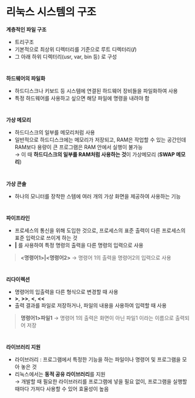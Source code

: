 # 리눅스 시스템의 구조 

**계층적인 파일 구조**
- 트리구조
- 기본적으로 최상위 디렉터리를 기준으로 루트 디렉터리(**/**) 
- 그 아래 하위 디렉터리(usr, var, bin 등) 로 구성 
  
#
  
**하드웨어의 파일화**
- 하드디스크나 키보드 등 시스템에 연결된 하드웨어 장비들을 파일화하여 사용 
- 특정 하드웨어를 사용하고 싶으면 해당 파일에 명령을 내려야 함 
  
#
  
**가상 메모리**
- 하드디스크의 일부를 메모리처럼 사용 
- 일반적으로 하드디스크에는 메모리가 저장되고, RAM은 작업할 수 있는 공간인데 RAM보다 용량이 큰 프로그램은 RAM 안에서 실행이 불가능   
  → 이 때 **하드디스크의 일부를 RAM처럼 사용하는 것**이 가상메모리 (**SWAP 메모리**)
  
#
  
**가상 콘솔** 
- 하나의 모니터를 장착한 스템에 여러 개의 가상 화면을 제공하여 사용하는 기능 

#

**파이프라인**
- 프로세스의 통신을 위해 도입한 것으로, 프로세스의 표준 출력이 다른 프로세스의 표준 입력으로 쓰이게 하는 것 
- **|** 를 사용하여 특정 명령의 출력을 다른 명령의 입력으로 사용 
 > **<명령어1>|<명령어2>** → 명령어 1의 출력을 명령어2의 입력으로 사용 
 
 #
 
 **리다이렉션** 
 - 명령어의 입출력을 다른 형식으로 변경할 때 사용 
 - **>**, **>>**, **<**, **<<** 
 - 출력 결과를 파일로 저장하거나, 파일의 내용을 사용하여 입력할 때 사용 
 > **명령어1>파일1** → 명령어 1의 출력은 화면이 아닌 파일1 이라는 이름으로 출력되어 저장 
 
 #
 
 **라이브러리 지원**
 - 라이브러리 : 프로그램에서 특정한 기능을 하는 파일이나 명령어 및 프로그램을 모아 놓은 것 
 - 리눅스에서는 **동적 공유 라이브러리**를 지원   
   → 개발할 때 필요한 라이브러리를 프로그램에 넣을 필요 없이, 프로그램을 실행할 때마다 가져다 사용할 수 있어 효율성이 높음 
   
   
